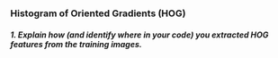 ### Histogram of Oriented Gradients (HOG)


##### 1. Explain how (and identify where in your code) you extracted HOG features from the training images.
